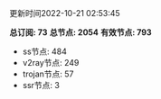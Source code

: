 更新时间2022-10-21 02:53:45

**总订阅: 73**
**总节点: 2054**
**有效节点: 793**
- ss节点: 484
- v2ray节点: 249
- trojan节点: 57
- ssr节点: 3
